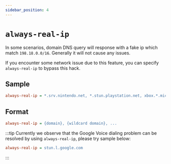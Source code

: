 ```yaml
---
sidebar_position: 4
---
```


# `always-real-ip`

In some scenarios, domain DNS query will response with a fake ip which match `198.18.0.0/16`. Generally it will not cause any issues.

If you encounter some network issue due to this feature, you can specify `always-real-ip` to bypass this hack.

## Sample

```ini
always-real-ip = *.srv.nintendo.net, *.stun.playstation.net, xbox.*.microsoft.com, *.xboxlive.com
```

## Format

```ini
always-real-ip = {domain}, {wildcard domain}, ...
```

:::tip
Currently we observe that the Google Voice dialing problem can be resolved by using `always-real-ip`, please try sample below:

```ini
always-real-ip = stun.l.google.com
```
:::